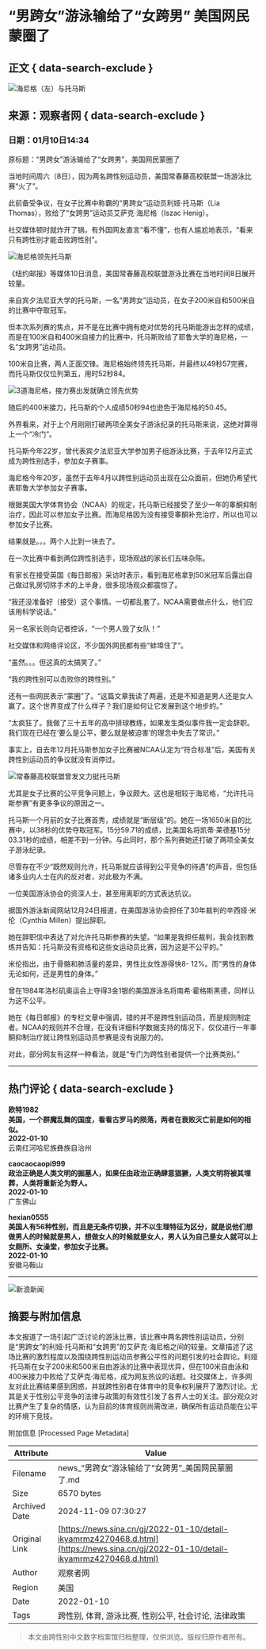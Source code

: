 # “男跨女”游泳输给了“女跨男” 美国网民蒙圈了

## 正文 { data-search-exclude }


![海尼格（左）与托马斯](//k.sinaimg.cn/n/sinakd20220110s/461/w733h528/20220110/ce1b-f29a61948eeb8d3072c040bbb31abedc.png/w300h300z1l10t10q1003e2.jpg)

## 来源：观察者网 { data-search-exclude }
### 日期：01月10日14:34

原标题：“男跨女”游泳输给了“女跨男”，美国网民蒙圈了

当地时间周六（8日），因为两名跨性别运动员，美国常春藤高校联盟一场游泳比赛“火了”。

此前备受争议，在女子比赛中称霸的“男跨女”运动员利娅·托马斯（Lia Thomas），败给了“女跨男”运动员艾萨克·海尼格（Iszac Henig）。

社交媒体顿时就炸开了锅，有外国网友直言“看不懂”，也有人尴尬地表示，“看来只有跨性别才能击败跨性别”。

![海尼格领先托马斯](//k.sinaimg.cn/n/sinakd20220110s/665/w883h582/20220110/0778-7e8870345450888777a568e1ae3a07f9.png/w700d1q75cms.jpg?by=cms_fixed_width)

《纽约邮报》等媒体10日消息，美国常春藤高校联盟游泳比赛在当地时间8日展开较量。

来自宾夕法尼亚大学的托马斯，一名“男跨女”运动员，在女子200米自和500米自的比赛中夺取冠军。

但本次系列赛的焦点，并不是在比赛中拥有绝对优势的托马斯能游出怎样的成绩，而是在100米自和400米自接力的比赛中，托马斯败给了耶鲁大学的海尼格，一名“女跨男”运动员。

100米自比赛，两人正面交锋。海尼格始终领先托马斯，并最终以49秒57完赛，而托马斯仅仅位列第五，用时52秒84。

![3道海尼格，接力赛出发就确立领先优势](//k.sinaimg.cn/n/sinakd20220110s/573/w400h173/20220110/54fe-97c4870fb6f4ad1e22e548fbad095340.gif)

随后的400米接力，托马斯的个人成绩50秒94也逊色于海尼格的50.45。

外界看来，对于上个月刚刚打破两项全美女子游泳纪录的托马斯来说，这绝对算得上一个“冷门”。

托马斯今年22岁，曾代表宾夕法尼亚大学参加男子组游泳比赛，于去年12月正式成为跨性别选手，参加女子赛事。

海尼格今年20岁，虽然于去年4月以跨性别运动员出现在公众面前，但她仍希望代表耶鲁大学参加女子赛事。

根据美国大学体育协会（NCAA）的规定，托马斯已经接受了至少一年的睾酮抑制治疗，因此可以参加女子比赛。而海尼格因为没有接受睾酮补充治疗，所以也可以参加女子比赛。

结果就是。。。两个人比到一块去了。

在一次比赛中看到两位跨性别选手，现场观战的家长们五味杂陈。

有家长在接受英国《每日邮报》采访时表示，看到海尼格拿到50米冠军后露出自己做过乳房切除手术的上半身，很多现场观众都震惊了。

“我还没准备好（接受）这个事情。一切都乱套了。NCAA需要做点什么，他们应该用科学说话。”

另一名家长则向记者控诉，“一个男人毁了女队！”

社交媒体和网络评论区，不少国外网民都有些“蚌埠住了”。

“虽然。。。但这真的太搞笑了。”

“我的跨性别可以击败你的跨性别。”

还有一些网民表示“蒙圈”了。“这篇文章我读了两遍，还是不知道是男人还是女人赢了。这个世界变成了什么样子？我们是如何让它发展到这个地步的。”

“太疯狂了。我做了三十五年的高中排球教练，如果发生类似事件我一定会辞职。我们现在已经在‘要么是公平，要么就是被迫害’的理念中失去了常识。”

事实上，自去年12月托马斯参加女子比赛被NCAA认定为“符合标准”后，美国有关跨性别运动员的争议就没有消停过。

![常春藤高校联盟曾发文力挺托马斯](//n.sinaimg.cn/sinakd20220110s/665/w883h582/20220110/0778-7e8870345450888777a568e1ae3a07f9.png/w700d1q75cms.jpg?by=cms_fixed_width)

尤其是女子比赛的公平竞争问题上，争议颇大。这也是相较于海尼格，“允许托马斯参赛”有更多争议的原因之一。

托马斯一个月前的女子比赛首秀，成绩就是“断层级”的。她在一场1650米自的比赛中，以38秒的优势夺取冠军。15分59.71的成绩，比美国名将凯蒂·莱德基15分03.31秒的成绩，相差不到一分钟。与此同时，那个系列赛她还打破了两项全美女子游泳纪录。

尽管存在不少“既然规则允许，托马斯就应该得到公平竞争的待遇”的声音，但包括诸多业内人士在内的反对者，对此极为不满。

一位美国游泳协会的资深人士，甚至用离职的方式表达抗议。

据国外游泳新闻网站12月24日报道，在美国游泳协会担任了30年裁判的辛西娅·米伦（Cynthia Millen）提出辞职。

她在辞职信中表达了对允许托马斯参赛的失望。“如果是我担任裁判，我会找到教练并告知：托马斯没有资格和这些女运动员比赛，因为这是不公平的。”

米伦指出，由于骨骼和肺活量的差异，男性比女性游得快8- 12%。而“男性的身体无论如何，还是男性的身体。”

曾在1984年洛杉矶奥运会上夺得3金1银的美国游泳名将南希·霍格斯黑德，同样认为这不公平。

她在《每日邮报》的专栏文章中强调，错的并不是跨性别运动员，而是规则制定者。NCAA的规则并不合理，在没有详细科学数据支持的情况下，仅仅进行一年睾酮抑制治疗就让跨性别运动员参赛是没有说服力的。

对此，部分网友有这样一种看法，就是“专门为跨性别者提供一个比赛类别。”

---

## 热门评论 { data-search-exclude }

**欧特1982**  
**美国，一个群魔乱舞的国度，看看古罗马的陨落，两者在衰败灭亡前是如何的相似。**  
**2022-01-10**  
云南红河哈尼族彝族自治州  

**caocaocaopi999**  
**政治正确是人类文明的掘墓人，如果任由政治正确肆意猖獗，人类文明将被其埋葬，人类将重新沦为野人。**  
**2022-01-10**  
广东佛山  

**hexian0555**  
**美国人有56种性别，而且是无条件切换，并不以生理特征为区分，就是说他们想做男人的时候就是男人，想做女人的时候就是女人，男人认为自己是女人就可以上女厕所、女澡堂，参加女子比赛。**  
**2022-01-10**  
安徽马鞍山  

---

![新浪新闻](https://n.sinaimg.cn/default/80905340/20200331/sinalogo.png)

## 摘要与附加信息

<!-- tcd_abstract -->
本文报道了一场引起广泛讨论的游泳比赛，该比赛中两名跨性别运动员，分别是“男跨女”的利娅·托马斯和“女跨男”的艾萨克·海尼格之间的较量。文章描述了这场比赛的激烈程度以及围绕跨性别运动员参赛公平性的问题引发的社会舆论。利娅·托马斯在女子200米和500米自由游泳的比赛中表现优异，但在100米自由泳和400米接力中败给了艾萨克·海尼格，成为网友热议的话题。社交媒体上，许多网友对此比赛结果感到困惑，并就跨性别者在体育中的竞争权利展开了激烈讨论。尤其是关于性别公平竞争的法律与政策的有效性引发了各界人士的关注。部分观众对比赛产生了复杂的情感，认为目前的体育规则尚需改进，确保所有运动员能在公平的环境下竞技。
<!-- tcd_abstract_end -->

附加信息 [Processed Page Metadata]

| Attribute       | Value                                  |
|-----------------|----------------------------------------|
| Filename        | news_“男跨女”游泳输给了“女跨男”_美国网民蒙圈了.md                             |
| Size            | 6570 bytes                           |
| Archived Date   | 2024-11-09 07:30:27                             |
| Original Link   | [https://news.sina.cn/gj/2022-01-10/detail-ikyamrmz4270468.d.html](https://news.sina.cn/gj/2022-01-10/detail-ikyamrmz4270468.d.html)                       |
| Author          | 观察者网                               |
| Region          | 美国                               |
| Date            | 2022-01-10                                 |
| Tags            | 跨性别, 体育, 游泳比赛, 性别公平, 社会讨论, 法律政策                                 |
>
> 本文由跨性别中文数字档案馆归档整理，仅供浏览。版权归原作者所有。
>